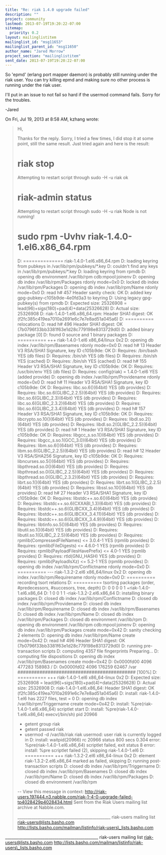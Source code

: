 ```yaml
---
title: "Re: riak 1.4.0 upgrade failed"
description: ""
project: community
lastmod: 2013-07-19T19:20:22-07:00
sitemap:
  priority: 0.2
layout: mailinglistitem
mailinglist_id: "msg11653"
mailinglist_parent_id: "msg11650"
author_name: "Jared Morrow"
project_section: "mailinglistitem"
sent_date: 2013-07-19T19:20:22-07:00
---
```



So 'epmd' (erlang port mapper daemon) is probably still running under the
riak user. You can try killing epmd and making sure no other process is
running under the riak user.

I'll put in an issue to not fail so hard if the usermod command fails.
 Sorry for the troubles.

-Jared


On Fri, Jul 19, 2013 at 8:58 AM, kzhang  wrote:

> Hi,
>
> Thanks for the reply. Sorry, I tried a few times, I did stop it at some
> point, still the same result. Just tried again and here is the result:
>
> # riak stop
> Attempting to restart script through sudo -H -u riak ok
>
> # riak-admin status
> Attempting to restart script through sudo -H -u riak Node is not running!
>
> # sudo rpm -Uvhv riak-1.4.0-1.el6.x86\_64.rpm
> D: ============== riak-1.4.0-1.el6.x86\_64.rpm
> D: loading keyring from pubkeys in /var/lib/rpm/pubkeys/\*.key
> D: couldn't find any keys in /var/lib/rpm/pubkeys/\*.key
> D: loading keyring from rpmdb
> D: opening db environment /var/lib/rpm cdb:mpool:joinenv
> D: opening db index /var/lib/rpm/Packages rdonly mode=0x0
> D: locked db index /var/lib/rpm/Packages
> D: opening db index /var/lib/rpm/Name rdonly mode=0x0
> D: read h# 457 Header sanity check: OK
> D: added key gpg-pubkey-c105b9de-4e0fd3a3 to keyring
> D: Using legacy gpg-pubkey(s) from rpmdb
> D: Expected size: 25326908 = lead(96)+sigs(180)+pad(4)+data(25326628)
> D: Actual size: 25326908
> D: riak-1.4.0-1.el6.x86\_64.rpm: Header SHA1 digest: OK
> (f2fc385c419ea7010a2691e6c7e7e8ad51a045a6)
> D: ========== relocations
> D: read h# 496 Header SHA1 digest: OK
> (7b0796f33bb3381f63e1d28c779198e8313729d0)
> D: added binary package [0]
> D: found 0 source and 1 binary packages
> D: ========== +++ riak-1.4.0-1.el6 x86\_64/linux 0x2
> D: opening db index /var/lib/rpm/Basenames rdonly mode=0x0
> D: read h# 13 Header V3 RSA/SHA1 Signature, key ID c105b9de: OK
> D: Requires: /bin/bash YES (db files)
> D: Requires: /bin/sh YES (db files)
> D: Requires: /bin/sh YES (cached)
> D: Requires: /bin/sh YES (cached)
> D: read h# 155 Header V3 RSA/SHA1 Signature, key ID c105b9de: OK
> D: Requires: /usr/bin/env YES (db files)
> D: Requires: config(riak) = 1.4.0-1.el6 YES (added
> provide)
> D: opening db index /var/lib/rpm/Providename rdonly mode=0x0
> D: read h# 11 Header V3 RSA/SHA1 Signature, key ID c105b9de: OK
> D: Requires: libc.so.6()(64bit) YES (db
> provides)
> D: Requires: libc.so.6(GLIBC\_2.2.5)(64bit) YES (db
> provides)
> D: Requires: libc.so.6(GLIBC\_2.3)(64bit) YES (db
> provides)
> D: Requires: libc.so.6(GLIBC\_2.3.2)(64bit) YES (db
> provides)
> D: Requires: libc.so.6(GLIBC\_2.3.4)(64bit) YES (db
> provides)
> D: read h# 157 Header V3 RSA/SHA1 Signature, key ID c105b9de: OK
> D: Requires: libcrypto.so.10()(64bit) YES (db
> provides)
> D: Requires: libdl.so.2()(64bit) YES (db
> provides)
> D: Requires: libdl.so.2(GLIBC\_2.2.5)(64bit) YES (db
> provides)
> D: read h# 1 Header V3 RSA/SHA1 Signature, key ID c105b9de: OK
> D: Requires: libgcc\_s.so.1()(64bit) YES (db
> provides)
> D: Requires: libgcc\_s.so.1(GCC\_3.0)(64bit) YES (db
> provides)
> D: Requires: libm.so.6()(64bit) YES (db
> provides)
> D: Requires: libm.so.6(GLIBC\_2.2.5)(64bit) YES (db
> provides)
> D: read h# 12 Header V3 RSA/SHA256 Signature, key ID c105b9de: OK
> D: Requires: libncurses.so.5()(64bit) YES (db
> provides)
> D: Requires: libpthread.so.0()(64bit) YES (db
> provides)
> D: Requires: libpthread.so.0(GLIBC\_2.2.5)(64bit) YES (db
> provides)
> D: Requires: libpthread.so.0(GLIBC\_2.3.2)(64bit) YES (db
> provides)
> D: Requires: librt.so.1()(64bit) YES (db
> provides)
> D: Requires: librt.so.1(GLIBC\_2.2.5)(64bit) YES (db
> provides)
> D: Requires: libssl.so.10()(64bit) YES (db
> provides)
> D: read h# 27 Header V3 RSA/SHA1 Signature, key ID c105b9de: OK
> D: Requires: libstdc++.so.6()(64bit) YES (db
> provides)
> D: Requires: libstdc++.so.6(CXXABI\_1.3)(64bit) YES (db
> provides)
> D: Requires: libstdc++.so.6(GLIBCXX\_3.4)(64bit) YES (db
> provides)
> D: Requires: libstdc++.so.6(GLIBCXX\_3.4.11)(64bit) YES (db
> provides)
> D: Requires: libstdc++.so.6(GLIBCXX\_3.4.9)(64bit) YES (db
> provides)
> D: Requires: libtinfo.so.5()(64bit) YES (db
> provides)
> D: Requires: libutil.so.1()(64bit) YES (db
> provides)
> D: Requires: libutil.so.1(GLIBC\_2.2.5)(64bit) YES (db
> provides)
> D: Requires: rpmlib(CompressedFileNames) <= 3.0.4-1 YES (rpmlib
> provides)
> D: Requires: rpmlib(FileDigests) <= 4.6.0-1 YES (rpmlib
> provides)
> D: Requires: rpmlib(PayloadFilesHavePrefix) <= 4.0-1 YES (rpmlib
> provides)
> D: Requires: rtld(GNU\_HASH) YES (db
> provides)
> D: Requires: rpmlib(PayloadIsXz) <= 5.2-1 YES (rpmlib
> provides)
> D: opening db index /var/lib/rpm/Conflictname rdonly mode=0x0
> D: ========== --- riak-1.3.2-2.el6 x86\_64/linux 0x2
> D: opening db index /var/lib/rpm/Requirename rdonly mode=0x0
> D: ========== recording tsort relations
> D: ========== tsorting packages (order, #predecessors, #succesors, tree,
> depth)
> D: 0 0 0 0 1 +riak-1.4.0-1.el6.x86\_64
> D: 1 0 0 1 1 -riak-1.3.2-2.el6.x86\_64
> D: installing binary packages
> D: closed db index /var/lib/rpm/Conflictname
> D: closed db index /var/lib/rpm/Providename
> D: closed db index /var/lib/rpm/Requirename
> D: closed db index /var/lib/rpm/Basenames
> D: closed db index /var/lib/rpm/Name
> D: closed db index /var/lib/rpm/Packages
> D: closed db environment /var/lib/rpm
> D: opening db environment /var/lib/rpm cdb:mpool:joinenv
> D: opening db index /var/lib/rpm/Packages create mode=0x42
> D: sanity checking 2 elements
> D: opening db index /var/lib/rpm/Name create mode=0x42
> D: read h# 496 Header SHA1 digest: OK
> (7b0796f33bb3381f63e1d28c779198e8313729d0)
> D: running pre-transaction scripts
> D: computing 4357 file fingerprints
> Preparing... D: computing file dispositions
> D: opening db index /var/lib/rpm/Basenames create mode=0x42
> D: 0x0000fd00 4096 477283 158983 /
> D: 0x0000fd02 4096 176259 62467 /var
> ########################################### [100%]
> D: ========== +++ riak-1.4.0-1.el6 x86\_64-linux 0x2
> D: Expected size: 25326908 = lead(96)+sigs(180)+pad(4)+data(25326628)
> D: Actual size: 25326908
> D: riak-1.4.0-1.el6.x86\_64: Header SHA1 digest: OK
> (f2fc385c419ea7010a2691e6c7e7e8ad51a045a6)
> D: install: riak-1.4.0-1.el6 has 2227 files, test = 0
> D: opening db index /var/lib/rpm/Triggername create mode=0x42
> D: install: %pre(riak-1.4.0-1.el6.x86\_64) scriptlet start
> D: install: %pre(riak-1.4.0-1.el6.x86\_64) execv(/bin/sh) pid 20966
> + getent group riak
> + getent passwd riak
> + usermod -d /var/lib/riak riak
> usermod: user riak is currently logged in
> D: install: waitpid(20966) rc 20966 status 800 secs 0.304
> error: %pre(riak-1.4.0-1.el6.x86\_64) scriptlet failed, exit status 8
> error: install: %pre scriptlet failed (2), skipping riak-1.4.0-1.el6
> D: ========== +++ riak-1.3.2-2.el6 x86\_64-linux 0x2
> D: element riak-1.3.2-2.el6.x86\_64 marked as failed, skipping
> D: running post-transaction scripts
> D: closed db index /var/lib/rpm/Triggername
> D: closed db index /var/lib/rpm/Basenames
> D: closed db index /var/lib/rpm/Name
> D: closed db index /var/lib/rpm/Packages
> D: closed db environment /var/lib/rpm
>
>
>
>
> --
> View this message in context:
> http://riak-users.197444.n3.nabble.com/riak-1-4-0-upgrade-failed-tp4028429p4028434.html
> Sent from the Riak Users mailing list archive at Nabble.com.
>
> \_\_\_\_\_\_\_\_\_\_\_\_\_\_\_\_\_\_\_\_\_\_\_\_\_\_\_\_\_\_\_\_\_\_\_\_\_\_\_\_\_\_\_\_\_\_\_
> riak-users mailing list
> riak-users@lists.basho.com
> http://lists.basho.com/mailman/listinfo/riak-users\_lists.basho.com
>
\_\_\_\_\_\_\_\_\_\_\_\_\_\_\_\_\_\_\_\_\_\_\_\_\_\_\_\_\_\_\_\_\_\_\_\_\_\_\_\_\_\_\_\_\_\_\_
riak-users mailing list
riak-users@lists.basho.com
http://lists.basho.com/mailman/listinfo/riak-users\_lists.basho.com

